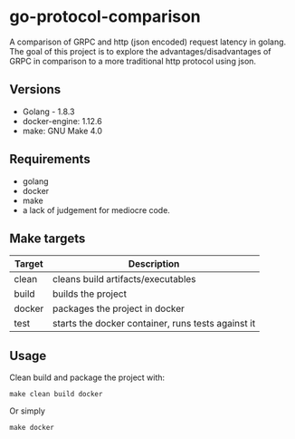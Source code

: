 # go-protocol-comparison
A comparison of GRPC and http (json encoded) request latency in golang.
The goal of this project is to explore the advantages/disadvantages of GRPC in comparison to a more traditional
http protocol using json.

## Versions
* Golang - 1.8.3
* docker-engine: 1.12.6
* make: GNU Make 4.0

## Requirements
* golang
* docker
* make
* a lack of judgement for mediocre code.

## Make targets
Target | Description
------ | -------------------------
clean  | cleans build artifacts/executables
build  | builds the project
docker | packages the project in docker
test   | starts the docker container, runs tests against it

## Usage
Clean build and package the project with:
```
make clean build docker
```
Or simply
```
make docker
```